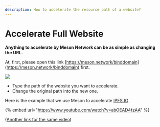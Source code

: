 ```yaml
---
description: How to accelerate the resource path of a website?
---
```


# Accelerate Full Website

**Anything to accelerate by Meson Network can be as simple as changing the URL.**

At, first, please open this link [https://meson.network/binddomain](https://meson.network/binddomain) first.

![](https://lh4.googleusercontent.com/MJx5ODBjUqjWQQqch60zwTerKTiizf1M-1kLKTVlBlP0SUn-Q6LEBrQLNwOLXOcuD\_3Jgf9haRTVVVf44A\_y26c3Rq0H15X9RfEDqrxEUud21Awf4GNT5GlzfSePc5uSpwt1kDsf)

* Type the path of the website you want to accelerate.
* Change the original path into the new one.

Here is the example that we use Meson to accelerate [IPFS.IO](https://ipfs.io)

{% embed url="https://www.youtube.com/watch?v=abOEAD4fzAA" %}

([Another link for the same video](https://wr1cs5-fekbhikbhckjaxx.shoppynext.com:19091/video/AcceleratedByUsingMesonNetwork-redirecter456gt.mp4))
